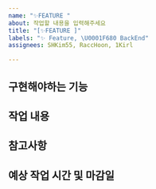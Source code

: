 ```yaml
---
name: "✨FEATURE "
about: 작업할 내용을 입력해주세요
title: "[✨FEATURE ]"
labels: "✨ Feature, \U0001F680 BackEnd"
assignees: SHKim55, RaccHoon, 1Kirl

---
```


## 구현해야하는 기능

## 작업 내용

## 참고사항

## 예상 작업 시간 및 마감일
